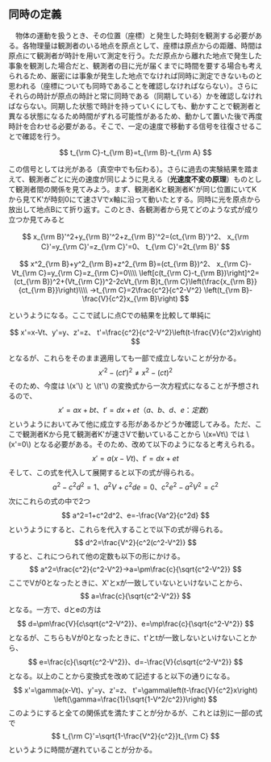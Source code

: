 
## 同時の定義

　物体の運動を扱うとき、その位置（座標）と発生した時刻を観測する必要がある。各物理量は観測者のいる地点を原点として、座標は原点からの距離、時間は原点にて観測者が時計を用いて測定を行う。ただ原点から離れた地点で発生した事象を観測した場合だと、観測者の目に光が届くまでに時間を要する場合も考えられるため、厳密には事象が発生した地点でなければ同時に測定できないものと思われる（座標についても同時であることを確認しなければならない）。さらにそれらの時計が原点の時計と常に同時である（同期している）かを確認しなければならない。同期した状態で時計を持っていくにしても、動かすことで観測者と異なる状態になるため時間がずれる可能性があるため、動かして置いた後で再度時計を合わせる必要がある。そこで、一定の速度で移動する信号を往復させることで確認を行う。

$$
    t_{\rm C}-t_{\rm B}=t_{\rm B}-t_{\rm A}
$$

この信号としては光がある（真空中でも伝わる）。さらに過去の実験結果を踏まえて、観測者ごとに光の速度が同じように見える（**光速度不変の原理**）ものとして観測者間の関係を見てみよう。まず、観測者Kと観測者K'が同じ位置にいてKから見てK'が時刻0にて速さVでx軸に沿って動いたとする。同時に光を原点から放出して地点Bにて折り返す。このとき、各観測者から見てどのような式が成り立つか見てみると

$$
    x_{\rm B}'^2+y_{\rm B}'^2+z_{\rm B}'^2=(ct_{\rm B}')^2、
    x_{\rm C}'=y_{\rm C}'=z_{\rm C}'=0、
    t_{\rm C}'=2t_{\rm B}'
$$

$$
    x^2_{\rm B}+y^2_{\rm B}+z^2_{\rm B}=(ct_{\rm B})^2、
    x_{\rm C}-Vt_{\rm C}=y_{\rm C}=z_{\rm C}=0\\\\
    \left[c(t_{\rm C}-t_{\rm B})\right]^2=
    (ct_{\rm B})^2+(Vt_{\rm C})^2-2cVt_{\rm B}t_{\rm C}\left(\frac{x_{\rm B}}{ct_{\rm B}}\right)\\\\
    →t_{\rm C}=2\frac{c^2}{c^2-V^2}
    \left(t_{\rm B}-\frac{V}{c^2}x_{\rm B}\right)
$$

というようになる。ここで試しに点Cでの結果を比較して単純に

$$
    x'=x-Vt、y'=y、z'=z、
    t'=\frac{c^2}{c^2-V^2}\left(t-\frac{V}{c^2}x\right)
$$

となるが、これらをそのまま適用しても一部で成立しないことが分かる。
$$
    x'^2-(ct')^2\ne x^2-(ct)^2
$$
そのため、今度は \\(x'\\) と \\(t'\\) の変換式から一次方程式になることが予想されるので、
$$
    x'=ax+bt、t'=dx+et　（a、b、d、e：定数）
$$
というようにおいてみて他に成立する形があるかどうか確認してみる。ただ、ここで観測者Kから見て観測者K'が速さVで動いていることから \\(x=Vt\\) では \\(x'=0\\) となる必要がある。そのため、改めて以下のようになると考えられる。
$$
    x'=a(x-Vt)、t'=dx+et
$$
そして、この式を代入して展開すると以下の式が得られる。
$$
    a^2-c^2d^2=1、a^2V+c^2de=0、c^2e^2-a^2V^2=c^2
$$
次にこれらの式の中で2つ
$$
    a^2=1+c^2d^2、e=-\frac{Va^2}{c^2d}
$$
というようにすると、これらを代入することで以下の式が得られる。
$$
    d^2=\frac{V^2}{c^2(c^2-V^2)}
$$
すると、これにつられて他の定数も以下の形にかける。
$$
    a^2=\frac{c^2}{c^2-V^2}→a=\pm\frac{c}{\sqrt{c^2-V^2}}
$$
ここでVが0となったときに、X'とxが一致していないといけないことから、
$$
    a=\frac{c}{\sqrt{c^2-V^2}}
$$
となる。一方で、dとeの方は
$$
    d=\pm\frac{V}{c\sqrt{c^2-V^2}}、e=\mp\frac{c}{\sqrt{c^2-V^2}}
$$
となるが、こちらもVが0となったときに、t'とtが一致しないといけないことから、
$$
    e=\frac{c}{\sqrt{c^2-V^2}}、d=-\frac{V}{c\sqrt{c^2-V^2}}
$$
となる。以上のことから変換式を改めて記述すると以下の通りになる。
$$
    x'=\gamma(x-Vt)、y'=y、z'=z、
    t'=\gamma\left(t-\frac{V}{c^2}x\right)　
    \left(\gamma=\frac{1}{\sqrt{1-V^2/c^2}}\right)
$$
このようにすると全ての関係式を満たすことが分かるが、これとは別に一部の式で
$$
    t_{\rm C}'=\sqrt{1-\frac{V^2}{c^2}}t_{\rm C}
$$
というように時間が遅れていることが分かる。